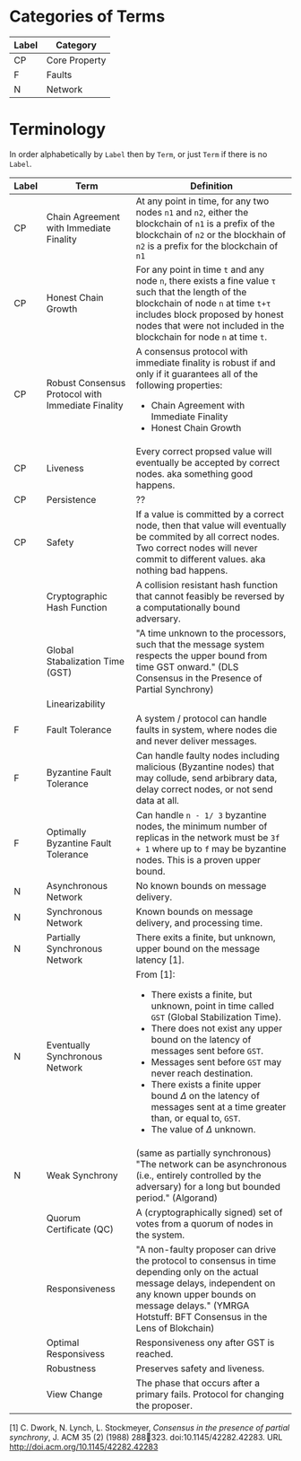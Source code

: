 
# Categories of Terms

| Label | Category | 
--------|------------
| CP    | Core Property |
| F     | Faults  |
| N     | Network | 

# Terminology

In order alphabetically by `Label` then by `Term`, or just `Term` if there is no `Label`.  

|Label | Term                                | Definition      |
|------| ----------------------------------  | --------------- |
| CP | Chain Agreement with Immediate Finality |   At any point in time, for any two nodes `n1` and `n2`, either the blockchain of `n1` is a prefix of the blockchain of `n2` or the blockhain of `n2` is a prefix for the blockchain of `n1` |
| CP | Honest Chain Growth  | For any point in time `t` and any node `n`, there exists a fine value `τ` such that the length of the blockchain of node `n` at time `t+τ` includes block proposed by honest nodes that were not included in the blockchain for node `n` at time `t`. |
| CP | Robust Consensus Protocol with Immediate Finality | A consensus protocol with immediate finality is robust if and only if it guarantees all of the following properties: <ul><li>Chain Agreement with Immediate Finality<li>Honest Chain Growth</ul> |
| CP | Liveness             | Every correct propsed value will eventually be accepted by correct nodes. aka something good happens. |  
| CP| Persistence         | ??
| CP | Safety              | If a value is committed by a correct node, then that value will eventually be commited by all correct nodes. Two correct nodes will never commit to different values. aka nothing bad happens. 
|| Cryptographic Hash Function         | A collision resistant hash function that cannot feasibly be reversed by a computationally bound adversary.
|| Global Stabalization Time (GST)     | "A time unknown to the processors, such that the message system respects the upper bound from time GST onward." (DLS Consensus in the Presence of Partial Synchrony) 
|| Linearizability                     | 
|F | Fault Tolerance                     | A system / protocol can handle faults in system, where nodes die and never deliver messages. 
|F | Byzantine Fault Tolerance           | Can handle faulty nodes including malicious (Byzantine nodes) that may collude, send arbibrary data, delay correct nodes, or not send data at all.
|F | Optimally Byzantine Fault Tolerance | Can handle `n - 1/ 3` byzantine nodes, the minimum number of replicas in the network must be `3f + 1` where  up to `f` may be byzantine nodes. This is a proven upper bound.  
|N | Asynchronous Network                | No known bounds on message delivery.
|N | Synchronous Network                 | Known bounds on message delivery, and processing time.
|N | Partially Synchronous Network       | There exits a finite, but unknown, upper bound on the message latency [1].
|N | Eventually Synchronous Network       | From [1]:<br><ul><li>There exists a finite, but unknown, point in time called `GST` (Global Stabilization Time).</li> <li>There does not exist any upper bound on the latency of messages sent before `GST`.</li> <li>Messages sent before `GST` may never reach destination.</li><li>There exists a finite upper bound $\Delta$ on the latency of messages sent at a time greater than, or equal to, `GST`.</li><li>The value of $\Delta$ unknown.</li></ul>
|N | Weak Synchrony              | (same as partially synchronous) "The network can be asynchronous (i.e., entirely controlled by the adversary) for a long but bounded period." (Algorand)
|| Quorum Certificate (QC)             | A (cryptographically signed) set of votes from a quorum of nodes in the system.
|| Responsiveness                      | "A non-faulty proposer can drive the protocol to consensus in time depending only on the actual message delays, independent on any known upper bounds on message delays." (YMRGA Hotstuff: BFT Consensus in the Lens of Blokchain)
|| Optimal Responsivess                | Responsiveness ony after GST is reached.
|| Robustness                          | Preserves safety and liveness. 
|| View Change                         | The phase that occurs after a primary fails. Protocol for changing the proposer. 

[1] C. Dwork, N. Lynch, L. Stockmeyer, *Consensus in the presence of partial synchrony*, J. ACM 35 (2) (1988) 288323. doi:10.1145/42282.42283. URL http://doi.acm.org/10.1145/42282.42283
